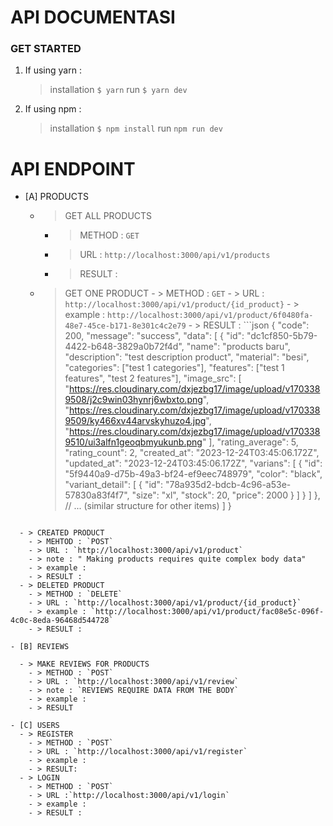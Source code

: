# API DOCUMENTASI

### GET STARTED

1. If using yarn :

   > installation
   > `$ yarn`
   > run
   > `$ yarn dev `

2. If using npm :
   > installation
   > `$ npm install`
   > run
   > `npm run dev`

# API ENDPOINT

- [A] PRODUCTS

  - > GET ALL PRODUCTS
    - > METHOD : `GET`
    - > URL : `http://localhost:3000/api/v1/products`
    - > RESULT :
  - > GET ONE PRODUCT
        - > METHOD : `GET`
        - > URL : `http://localhost:3000/api/v1/product/{id_product}`
        - > example : `http://localhost:3000/api/v1/product/6f0480fa-48e7-45ce-b171-8e301c4c2e79`
        - > RESULT :
        ```json
    {
    "code": 200,
    "message": "success",
    "data": [
    {
    "id": "dc1cf850-5b79-4422-b648-3829a0b72f4d",
    "name": "products baru",
    "description": "test description product",
    "material": "besi",
    "categories": ["test 1 categories"],
    "features": ["test 1 features", "test 2 features"],
    "image_src": [ "https://res.cloudinary.com/dxjezbg17/image/upload/v1703389508/j2c9win03hynrj6wbxto.png", "https://res.cloudinary.com/dxjezbg17/image/upload/v1703389509/ky466xv44arvskyhuzo4.jpg", "https://res.cloudinary.com/dxjezbg17/image/upload/v1703389510/ui3alfn1geoqbmyukunb.png" ],
    "rating_average": 5,
    "rating_count": 2,
    "created_at": "2023-12-24T03:45:06.172Z",
    "updated_at": "2023-12-24T03:45:06.172Z",
    "varians": [
    {
    "id": "5f9440a9-d75b-49a3-bf24-ef9eec748979",
    "color": "black",
    "variant_detail": [
    {
    "id": "78a935d2-bdcb-4c96-a53e-57830a83f4f7",
    "size": "xl",
    "stock": 20,
    "price": 2000
    }
    ]
    }
    ]
    }, // ... (similar structure for other items) ] }

```

  - > CREATED PRODUCT
    - > MEHTOD : `POST`
    - > URL : `http://localhost:3000/api/v1/product`
    - > note : " Making products requires quite complex body data"
    - > example :
    - > RESULT :
  - > DELETED PRODUCT
    - > METHOD : `DELETE`
    - > URL : `http://localhost:3000/api/v1/product/{id_product}`
    - > example : `http://localhost:3000/api/v1/product/fac08e5c-096f-4c0c-8eda-96468d544728`
    - > RESULT :

- [B] REVIEWS

  - > MAKE REVIEWS FOR PRODUCTS
    - > METHOD : `POST`
    - > URL : `http://localhost:3000/api/v1/review`
    - > note : `REVIEWS REQUIRE DATA FROM THE BODY`
    - > example :
    - > RESULT

- [C] USERS
  - > REGISTER
    - > METHOD : `POST`
    - > URL : `http://localhost:3000/api/v1/register`
    - > example :
    - > RESULT:
  - > LOGIN
    - > METHOD : `POST`
    - > URL :`http://localhost:3000/api/v1/login`
    - > example :
    - > RESULT :
```
